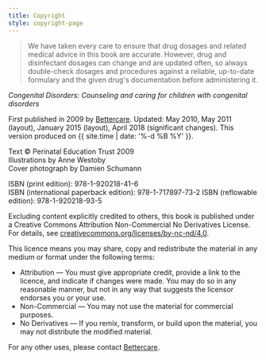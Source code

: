 ```yaml
---
title: Copyright
style: copyright-page
---
```


> We have taken every care to ensure that drug dosages and related medical advice in this book are accurate. However, drug and disinfectant dosages can change and are updated often, so always double-check dosages and procedures against a reliable, up-to-date formulary and the given drug's documentation before administering it.

*Congenital Disorders: Counseling and caring for children with congenital disorders*

First published in 2009 by [Bettercare](http://bettercare.co.za). Updated: May 2010, May 2011 (layout), January 2015 (layout), April 2018 (significant changes). This version produced on {{ site.time | date: '%-d %B %Y' }}.

Text © Perinatal Education Trust 2009  
Illustrations by Anne Westoby  
Cover photograph by Damien Schumann

ISBN (print edition): 978-1-920218-41-6  
ISBN (international paperback edition): 978-1-717897-73-2 
ISBN (reflowable edition): 978-1-920218-93-5

Excluding content explicitly credited to others, this book is published under a Creative Commons Attribution Non-Commercial No Derivatives License. For details, see [creativecommons.org/licenses/by-nc-nd/4.0](http://creativecommons.org/licenses/by-nc-nd/4.0/).

This licence means you may share, copy and redistribute the material in any medium or format under the following terms:

* Attribution — You must give appropriate credit, provide a link to the licence, and indicate if changes were made. You may do so in any reasonable manner, but not in any way that suggests the licensor endorses you or your use.
* Non-Commercial — You may not use the material for commercial purposes.
* No Derivatives — If you remix, transform, or build upon the material, you may not distribute the modified material.

For any other uses, please contact [Bettercare](http://bettercare.com).